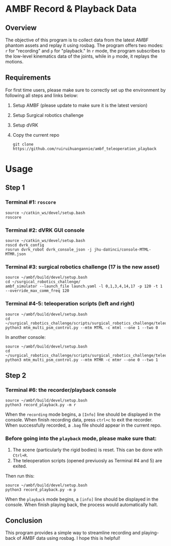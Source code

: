 AMBF Record & Playback Data
===

## Overview

The objective of this program is to collect data from the latest AMBF phantom assets and replay it using rosbag. The program offers two modes: `r` for "recording" and `p` for "playback." In `r` mode, the program subscribes to the low-level kinematics data of the joints, while in `p` mode, it replays the motions.

## Requirements

For first time users, please make sure to correctly set up the environment by following all steps and links below:

1. Setup AMBF (please update to make sure it is the latest version)
2. Setup Surgical robotics challenge
3. Setup dVRK
4. Copy the current repo
   
   ```shell
   git clone https://github.com/ruiruihuangannie/ambf_teleoperation_playback
   ```

# Usage

## Step 1

### Terminal #1: `roscore`

```shell
source ~/catkin_ws/devel/setup.bash
roscore
```

### Terminal #2: dVRK GUI console

```shell
source ~/catkin_ws/devel/setup.bash
roscd dvrk_config
rosrun dvrk_robot dvrk_console_json -j jhu-daVinci/console-MTML-MTMR.json
```

### Terminal #3: surgical robotics challenge (17 is the new asset)

```shell
source ~/ambf/build/devel/setup.bash
cd ~/surgical_robotics_challenge/
ambf_simulator --launch_file launch.yaml -l 0,1,3,4,14,17 -p 120 -t 1 --override_max_comm_freq 120
```

### Terminal #4-5: teleoperation scripts (left and right)

```shell
source ~/ambf/build/devel/setup.bash
cd ~/surgical_robotics_challenge/scripts/surgical_robotics_challenge/teleoperation
python3 mtm_multi_psm_control.py --mtm MTML -c mtml --one 1 --two 0
```

In another console:

```shell
source ~/ambf/build/devel/setup.bash
cd ~/surgical_robotics_challenge/scripts/surgical_robotics_challenge/teleoperation
python3 mtm_multi_psm_control.py --mtm MTMR -c mtmr --one 0 --two 1
```

## Step 2
### Terminal #6: the recorder/playback console

```shell
source ~/ambf/build/devel/setup.bash
python3 record_playback.py -m r
```

When the `recording` mode begins, a `[Info]` line should be displayed in the console. When finish recording data, press `ctrl+c` to exit the recorder. When successfully recorded, a `.bag` file should appear in the current repo.

### Before going into the `playback` mode, please make sure that:

1. The scene (particularly the rigid bodies) is reset. This can be done wtih `Ctrl+R`.
2. The teleoperation scripts (opened previuosly as Terminal #4 and 5) are exited.

Then run this: 

```shell
source ~/ambf/build/devel/setup.bash
python3 record_playback.py -m p
```

When the `playback` mode begins, a `[info]` line should be displayed in the console. When finish playing back, the process would automatically halt.

## Conclusion

This program provides a simple way to streamline recording and playing-back of AMBF data using rosbag. I hope this is helpful!
